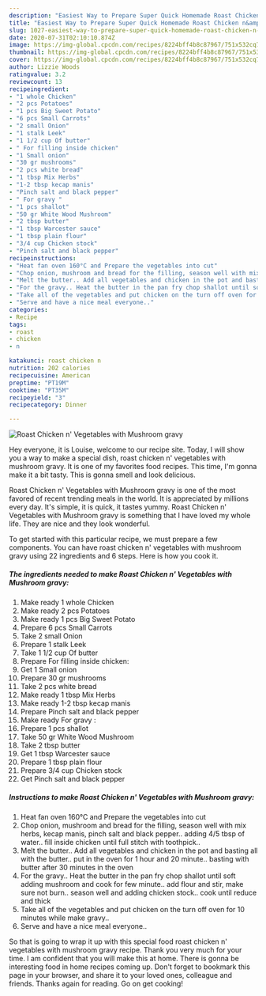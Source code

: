 ```yaml
---
description: "Easiest Way to Prepare Super Quick Homemade Roast Chicken n&amp;#39; Vegetables with Mushroom gravy"
title: "Easiest Way to Prepare Super Quick Homemade Roast Chicken n&amp;#39; Vegetables with Mushroom gravy"
slug: 1027-easiest-way-to-prepare-super-quick-homemade-roast-chicken-n-and-39-vegetables-with-mushroom-gravy
date: 2020-07-31T02:10:10.874Z
image: https://img-global.cpcdn.com/recipes/8224bff4b8c87967/751x532cq70/roast-chicken-n-vegetables-with-mushroom-gravy-recipe-main-photo.jpg
thumbnail: https://img-global.cpcdn.com/recipes/8224bff4b8c87967/751x532cq70/roast-chicken-n-vegetables-with-mushroom-gravy-recipe-main-photo.jpg
cover: https://img-global.cpcdn.com/recipes/8224bff4b8c87967/751x532cq70/roast-chicken-n-vegetables-with-mushroom-gravy-recipe-main-photo.jpg
author: Lizzie Woods
ratingvalue: 3.2
reviewcount: 13
recipeingredient:
- "1 whole Chicken"
- "2 pcs Potatoes"
- "1 pcs Big Sweet Potato"
- "6 pcs Small Carrots"
- "2 small Onion"
- "1 stalk Leek"
- "1 1/2 cup Of butter"
- " For filling inside chicken"
- "1 Small onion"
- "30 gr mushrooms"
- "2 pcs white bread"
- "1 tbsp Mix Herbs"
- "1-2 tbsp kecap manis"
- "Pinch salt and black pepper"
- " For gravy "
- "1 pcs shallot"
- "50 gr White Wood Mushroom"
- "2 tbsp butter"
- "1 tbsp Warcester sauce"
- "1 tbsp plain flour"
- "3/4 cup Chicken stock"
- "Pinch salt and black pepper"
recipeinstructions:
- "Heat fan oven 160°C and Prepare the vegetables into cut"
- "Chop onion, mushroom and bread for the filling, season well with mix herbs, kecap manis, pinch salt and black pepper.. adding 4/5 tbsp of water.. fill inside chicken until full stitch with toothpick.."
- "Melt the butter.. Add all vegetables and chicken in the pot and basting all with the butter.. put in the oven for 1 hour and 20 minute.. basting with butter after 30 minutes in the oven"
- "For the gravy.. Heat the butter in the pan fry chop shallot until soft adding mushroom and cook for few minute.. add flour and stir, make sure not burn.. season well and adding chicken stock.. cook until reduce and thick"
- "Take all of the vegetables and put chicken on the turn off oven for 10 minutes while make gravy.."
- "Serve and have a nice meal everyone.."
categories:
- Recipe
tags:
- roast
- chicken
- n

katakunci: roast chicken n 
nutrition: 202 calories
recipecuisine: American
preptime: "PT19M"
cooktime: "PT35M"
recipeyield: "3"
recipecategory: Dinner

---
```



![Roast Chicken n&#39; Vegetables with Mushroom gravy](https://img-global.cpcdn.com/recipes/8224bff4b8c87967/751x532cq70/roast-chicken-n-vegetables-with-mushroom-gravy-recipe-main-photo.jpg)

Hey everyone, it is Louise, welcome to our recipe site. Today, I will show you a way to make a special dish, roast chicken n&#39; vegetables with mushroom gravy. It is one of my favorites food recipes. This time, I'm gonna make it a bit tasty. This is gonna smell and look delicious.

Roast Chicken n&#39; Vegetables with Mushroom gravy is one of the most favored of recent trending meals in the world. It is appreciated by millions every day. It's simple, it is quick, it tastes yummy. Roast Chicken n&#39; Vegetables with Mushroom gravy is something that I have loved my whole life. They are nice and they look wonderful.




To get started with this particular recipe, we must prepare a few components. You can have roast chicken n&#39; vegetables with mushroom gravy using 22 ingredients and 6 steps. Here is how you cook it.

<!--inarticleads1-->

##### The ingredients needed to make Roast Chicken n&#39; Vegetables with Mushroom gravy:

1. Make ready 1 whole Chicken
1. Make ready 2 pcs Potatoes
1. Make ready 1 pcs Big Sweet Potato
1. Prepare 6 pcs Small Carrots
1. Take 2 small Onion
1. Prepare 1 stalk Leek
1. Take 1 1/2 cup Of butter
1. Prepare  For filling inside chicken:
1. Get 1 Small onion
1. Prepare 30 gr mushrooms
1. Take 2 pcs white bread
1. Make ready 1 tbsp Mix Herbs
1. Make ready 1-2 tbsp kecap manis
1. Prepare Pinch salt and black pepper
1. Make ready  For gravy :
1. Prepare 1 pcs shallot
1. Take 50 gr White Wood Mushroom
1. Take 2 tbsp butter
1. Get 1 tbsp Warcester sauce
1. Prepare 1 tbsp plain flour
1. Prepare 3/4 cup Chicken stock
1. Get Pinch salt and black pepper




<!--inarticleads2-->

##### Instructions to make Roast Chicken n&#39; Vegetables with Mushroom gravy:

1. Heat fan oven 160°C and Prepare the vegetables into cut
1. Chop onion, mushroom and bread for the filling, season well with mix herbs, kecap manis, pinch salt and black pepper.. adding 4/5 tbsp of water.. fill inside chicken until full stitch with toothpick..
1. Melt the butter.. Add all vegetables and chicken in the pot and basting all with the butter.. put in the oven for 1 hour and 20 minute.. basting with butter after 30 minutes in the oven
1. For the gravy.. Heat the butter in the pan fry chop shallot until soft adding mushroom and cook for few minute.. add flour and stir, make sure not burn.. season well and adding chicken stock.. cook until reduce and thick
1. Take all of the vegetables and put chicken on the turn off oven for 10 minutes while make gravy..
1. Serve and have a nice meal everyone..




So that is going to wrap it up with this special food roast chicken n&#39; vegetables with mushroom gravy recipe. Thank you very much for your time. I am confident that you will make this at home. There is gonna be interesting food in home recipes coming up. Don't forget to bookmark this page in your browser, and share it to your loved ones, colleague and friends. Thanks again for reading. Go on get cooking!
